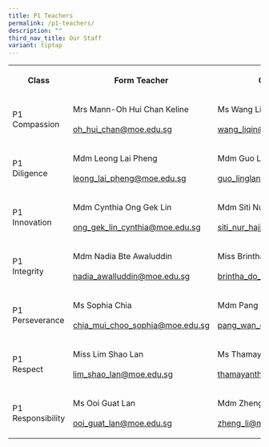 ```yaml
---
title: P1 Teachers
permalink: /p1-teachers/
description: ""
third_nav_title: Our Staff
variant: tiptap
---
```

<table style="minWidth: 75px">
<colgroup>
<col>
<col>
<col>
</colgroup>
<tbody>
<tr>
<th rowspan="1" colspan="1">
<p><strong>Class</strong>
</p>
</th>
<th rowspan="1" colspan="1">
<p><strong>Form Teacher</strong>
</p>
</th>
<th rowspan="1" colspan="1">
<p><strong>Co-Form Teacher</strong>
</p>
</th>
</tr>
<tr>
<td rowspan="1" colspan="1">
<p>P1
<br>Compassion</p>
</td>
<td rowspan="1" colspan="1">
<p>Mrs Mann-Oh Hui Chan Keline
<br>
<br><a href="mailto:oh_hui_chan@moe.edu.sg" rel="noopener noreferrer nofollow" target="_blank">oh_hui_chan@moe.edu.sg</a>
</p>
</td>
<td rowspan="1" colspan="1">
<p>Ms Wang Liqin
<br>
<br><a href="mailto:wang_liqin@moe.edu.sg" rel="noopener noreferrer nofollow" target="_blank">wang_liqin@moe.edu.sg</a>
</p>
</td>
</tr>
<tr>
<td rowspan="1" colspan="1">
<p>P1
<br>Diligence</p>
</td>
<td rowspan="1" colspan="1">
<p>Mdm Leong Lai Pheng
<br>
<br><a href="mailto:leong_lai_pheng@moe.edu.sg" rel="noopener noreferrer nofollow" target="_blank">leong_lai_pheng@moe.edu.sg</a>
</p>
</td>
<td rowspan="1" colspan="1">
<p>Mdm Guo Ling Lan
<br>
<br><a href="mailto:guo_linglan@moe.edu" rel="noopener noreferrer nofollow" target="_blank">guo_linglan@moe.edu</a>
<a href="mailto:guo_linglan@moe.edu.sg" rel="noopener noreferrer nofollow" target="_blank">.sg</a>
<br>
</p>
</td>
</tr>
<tr>
<td rowspan="1" colspan="1">
<p>P1
<br>Innovation</p>
</td>
<td rowspan="1" colspan="1">
<p>Mdm Cynthia Ong Gek Lin
<br>
<br><a href="mailto:ong_gek_lin_cynthia@moe.edu.sg" rel="noopener noreferrer nofollow" target="_blank">ong_gek_lin_cynthia@moe.edu.sg</a>
</p>
</td>
<td rowspan="1" colspan="1">
<p>Mdm Siti Nur Hajjar
<br>
<br><a href="mailto:siti_nur_hajjar_mohammad@moe.edu.sg" rel="noopener noreferrer nofollow" target="_blank">siti_nur_hajjar_mohammad@moe.edu.sg</a>
</p>
</td>
</tr>
<tr>
<td rowspan="1" colspan="1">
<p>P1
<br>Integrity</p>
</td>
<td rowspan="1" colspan="1">
<p>Mdm Nadia Bte Awaluddin
<br>
<br><a href="mailto:nadia_awalluddin@moe.edu.sg" rel="noopener noreferrer nofollow" target="_blank">nadia_awalluddin@moe.edu.sg</a>
</p>
</td>
<td rowspan="1" colspan="1">
<p>Miss Brintha
<br>
<br><a href="mailto:brintha_do_sivabalan@moe.edu.sg" rel="noopener noreferrer nofollow" target="_blank">brintha_do_sivabalan@moe.edu.sg</a>
</p>
</td>
</tr>
<tr>
<td rowspan="1" colspan="1">
<p>P1
<br>Perseverance</p>
</td>
<td rowspan="1" colspan="1">
<p>Ms Sophia Chia
<br>
<br><a href="mailto:chia_mui_choo_sophia@moe.edu.sg" rel="noopener noreferrer nofollow" target="_blank">chia_mui_choo_sophia@moe.edu.sg</a>
</p>
</td>
<td rowspan="1" colspan="1">
<p>Mdm Pang Wan Ching
<br>
<br><a href="mailto:pang_wan_ching@moe.edu.sg" rel="noopener noreferrer nofollow" target="_blank">pang_wan_ching@moe.edu.sg</a> 
</p>
</td>
</tr>
<tr>
<td rowspan="1" colspan="1">
<p>P1
<br>Respect</p>
</td>
<td rowspan="1" colspan="1">
<p>Miss Lim Shao Lan
<br>
<br><a href="mailto:lim_shao_lan@moe.edu.sg" rel="noopener noreferrer nofollow" target="_blank">lim_shao_lan@moe.edu.sg</a>
</p>
</td>
<td rowspan="1" colspan="1">
<p>Ms Thamayanthi d/o Chillayah
<br>
<br><a href="mailto:thamayanthi_chillayah@moe.edu.sg" rel="noopener noreferrer nofollow" target="_blank">thamayanthi_chillayah@moe.edu.sg</a>
</p>
</td>
</tr>
<tr>
<td rowspan="1" colspan="1">
<p>P1 Responsibility</p>
</td>
<td rowspan="1" colspan="1">
<p>Ms Ooi Guat Lan
<br>
<br><a href="mailto:ooi_guat_lan@moe.edu.sg" rel="noopener noreferrer nofollow" target="_blank">ooi_guat_lan@moe.edu.sg</a>
</p>
</td>
<td rowspan="1" colspan="1">
<p>Mdm Zheng Li
<br>
<br><a href="mailto:zheng_li@moe.edu.sg" rel="noopener noreferrer nofollow" target="_blank">zheng_li@moe.edu.sg</a>
</p>
</td>
</tr>
</tbody>
</table>
<p></p>
